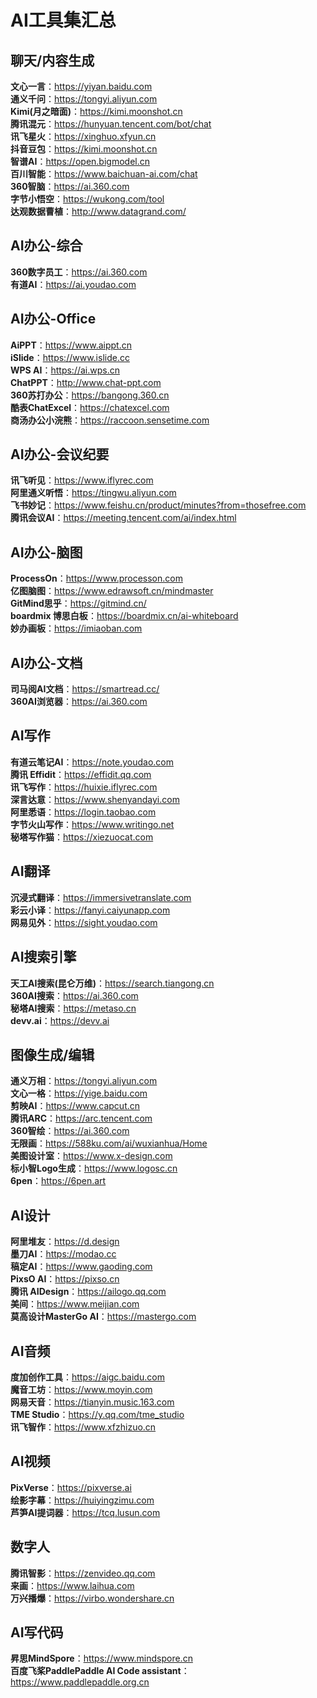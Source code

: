 # AI工具集汇总
## 聊天/内容生成
**文心一言**：https://yiyan.baidu.com   
**通义千问**：https://tongyi.aliyun.com  
**Kimi(月之暗面)**：https://kimi.moonshot.cn  
**腾讯混元**：https://hunyuan.tencent.com/bot/chat  
**讯飞星火**：https://xinghuo.xfyun.cn   
**抖音豆包**：https://kimi.moonshot.cn  
**智谱AI**：https://open.bigmodel.cn  
**百川智能**：https://www.baichuan-ai.com/chat  
**360智脑**：https://ai.360.com  
**字节小悟空**：https://wukong.com/tool  
**达观数据曹植**：http://www.datagrand.com/
## AI办公-综合
**360数字员工**：https://ai.360.com  
**有道AI**：https://ai.youdao.com  
## AI办公-Office
**AiPPT**：https://www.aippt.cn  
**iSlide**：https://www.islide.cc  
**WPS AI**：https://ai.wps.cn  
**ChatPPT**：http://www.chat-ppt.com  
**360苏打办公**：https://bangong.360.cn  
**酷表ChatExcel**：https://chatexcel.com  
**商汤办公小浣熊**：https://raccoon.sensetime.com  
## AI办公-会议纪要
**讯飞听见**：https://www.iflyrec.com  
**阿里通义听悟**：https://tingwu.aliyun.com  
**飞书妙记**：https://www.feishu.cn/product/minutes?from=thosefree.com  
**腾讯会议AI**：https://meeting.tencent.com/ai/index.html  
## AI办公-脑图
**ProcessOn**：https://www.processon.com  
**亿图脑图**：https://www.edrawsoft.cn/mindmaster  
**GitMind思乎**：https://gitmind.cn/  
**boardmix 博思白板**：https://boardmix.cn/ai-whiteboard  
**妙办画板**：https://imiaoban.com  
## AI办公-文档
**司马阅AI文档**：https://smartread.cc/  
**360AI浏览器**：https://ai.360.com  
## AI写作
**有道云笔记AI**：https://note.youdao.com  
**腾讯 Effidit**：https://effidit.qq.com  
**讯飞写作**：https://huixie.iflyrec.com  
**深言达意**：https://www.shenyandayi.com  
**阿里悉语**：https://login.taobao.com  
**字节火山写作**：https://www.writingo.net  
**秘塔写作猫**：https://xiezuocat.com
## AI翻译
**沉浸式翻译**：https://immersivetranslate.com  
**彩云小译**：https://fanyi.caiyunapp.com  
**网易见外**：https://sight.youdao.com  
## AI搜索引擎
**天工AI搜索(昆仑万维)**：https://search.tiangong.cn  
**360AI搜索**：https://ai.360.com  
**秘塔AI搜索**：https://metaso.cn  
**devv.ai**：https://devv.ai  
## 图像生成/编辑
**通义万相**：https://tongyi.aliyun.com  
**文心一格**：https://yige.baidu.com  
**剪映AI**：https://www.capcut.cn  
**腾讯ARC**：https://arc.tencent.com  
**360智绘**：https://ai.360.com  
**无限画**：https://588ku.com/ai/wuxianhua/Home  
**美图设计室**：https://www.x-design.com  
**标小智Logo生成**：https://www.logosc.cn  
**6pen**：https://6pen.art  
## AI设计
**阿里堆友**：https://d.design  
**墨刀AI**：https://modao.cc  
**稿定AI**：https://www.gaoding.com  
**PixsO AI**：https://pixso.cn  
**腾讯 AIDesign**：https://ailogo.qq.com  
**美间**：https://www.meijian.com  
**莫高设计MasterGo AI**：https://mastergo.com  
## AI音频
**度加创作工具**：https://aigc.baidu.com  
**魔音工坊**：https://www.moyin.com  
**网易天音**：https://tianyin.music.163.com  
**TME Studio**：https://y.qq.com/tme_studio  
**讯飞智作**：https://www.xfzhizuo.cn  
## AI视频
**PixVerse**：https://pixverse.ai  
**绘影字幕**：https://huiyingzimu.com   
**芦笋AI提词器**：https://tcq.lusun.com  
## 数字人
**腾讯智影**：https://zenvideo.qq.com  
**来画**：https://www.laihua.com   
**万兴播爆**：https://virbo.wondershare.cn  
## AI写代码
**昇思MindSpore**：https://www.mindspore.cn  
**百度飞桨PaddlePaddle AI Code assistant**：https://www.paddlepaddle.org.cn  



